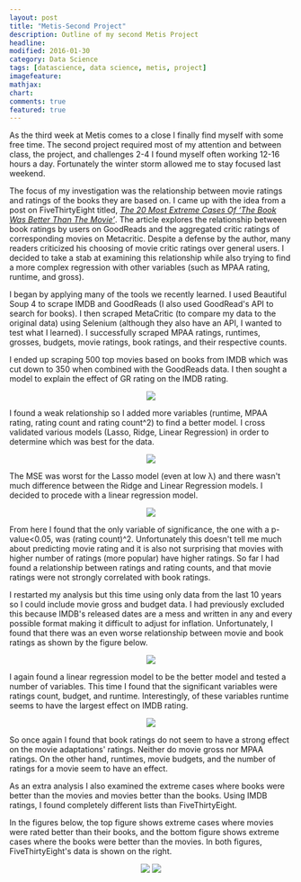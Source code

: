 ```yaml
---
layout: post
title: "Metis-Second Project"
description: Outline of my second Metis Project
headline:
modified: 2016-01-30
category: Data Science
tags: [datascience, data science, metis, project]
imagefeature:
mathjax:
chart:
comments: true
featured: true
---
```


As the third week at Metis comes to a close I finally find myself with some free time. The second project required most of my attention and between class, the project, and challenges 2-4 I found myself often working 12-16 hours a day. Fortunately the winter storm allowed me to stay focused last weekend.

The focus of my investigation was the relationship between movie ratings and ratings of the books they are based on. I came up with the idea from a post on FiveThirtyEight titled, [*The 20 Most Extreme Cases Of ‘The Book Was Better Than The Movie’*](http://fivethirtyeight.com/features/the-20-most-extreme-cases-of-the-book-was-better-than-the-movie/). The article explores the relationship between book ratings by users on GoodReads and the aggregated critic ratings of corresponding movies on Metacritic. Despite a defense by the author, many readers criticized his choosing of movie critic ratings over general users. I decided to take a stab at examining this relationship while also trying to find a more complex regression with other variables (such as MPAA rating, runtime, and gross).

I began by applying many of the tools we recently learned. I used Beautiful Soup 4 to scrape IMDB and GoodReads (I also used GoodRead's API to search for books). I then scraped MetaCritic (to compare my data to the original data) using Selenium (although they also have an API, I wanted to test what I learned). I successfully scraped MPAA ratings, runtimes, grosses, budgets, movie ratings, book ratings, and their respective counts.

I ended up scraping 500 top movies based on books from IMDB which was cut down to 350 when combined with the GoodReads data. I then sought a model to explain the effect of GR rating on the IMDB rating.

<p align='center'>
    <img src='/assets/metis_second_project/IMDBRating_vs_GRRating.png'>
</p>

I found a weak relationship so I added more variables (runtime, MPAA rating, rating count and rating count^2) to find a better model. I cross validated various models (Lasso, Ridge, Linear Regression) in order to determine which was best for the data.

<p align='center'>
    <img src='/assets/metis_second_project/regression_errors.png'>
</p>

The MSE was worst for the Lasso model (even at low λ) and there wasn't much difference between the Ridge and Linear Regression models. I decided to procede with a linear regression model.

<p align='center'>
    <img src='/assets/metis_second_project/allmoviesmodel.png'>
</p>

From here I found that the only variable of significance, the one with a p-value<0.05, was (rating count)^2. Unfortunately this doesn't tell me much about predicting movie rating and it is also not surprising that movies with higher number of ratings (more popular) have higher ratings. So far I had found a relationship between ratings and rating counts, and that movie ratings were not strongly correlated with book ratings.

I restarted my analysis but this time using only data from the last 10 years so I could include movie gross and budget data. I had previously excluded this because IMDB's released dates are a mess and written in any and every possible format making it difficult to adjust for inflation. Unfortunately, I found that there was an even worse relationship between movie and book ratings as shown by the figure below.

<p align='center'>
    <img src='/assets/metis_second_project/recentIMDBRating_vs_GRRating.png'>
</p>

I again found a linear regression model to be the better model and tested a number of variables. This time I found that the significant variables were ratings count, budget, and runtime. Interestingly, of these variables runtime seems to have the largest effect on IMDB rating.

<p align='center'>
    <img src='/assets/metis_second_project/recentmoviesmodel.png'>
</p>

So once again I found that book ratings do not seem to have a strong effect on the movie adaptations' ratings. Neither do movie gross nor MPAA ratings. On the other hand, runtimes, movie budgets, and the number of ratings for a movie seem to have an effect.

As an extra analysis I also examined the extreme cases where books were better than the movies and movies better than the books. Using IMDB ratings, I found completely different lists than FiveThirtyEight.

In the figures below, the top figure shows extreme cases where movies were rated better than their books, and the bottom figure shows extreme cases where the books were better than the movies. In both figures, FiveThirtyEight's data is shown on the right.
<p align='center'>
    <img src='/assets/metis_second_project/moviesbetterthanbooks.png'>
    <img src='/assets/metis_second_project/booksbetterthanmovies.png'>
</p>
